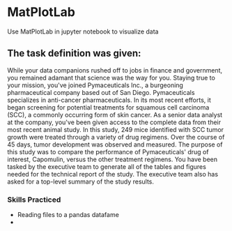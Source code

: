 # MatPlotLab
Use MatPlotLab in jupyter notebook to visualize data

## The task definition was given:

While your data companions rushed off to jobs in finance and government, you remained adamant that science was the way for you. 
Staying true to your mission, you've joined Pymaceuticals Inc., a burgeoning pharmaceutical company based out of San Diego. Pymaceuticals specializes in anti-cancer pharmaceuticals. 
In its most recent efforts, it began screening for potential treatments for squamous cell carcinoma (SCC), a commonly occurring form of skin cancer.
As a senior data analyst at the company, you've been given access to the complete data from their most recent animal study. 
In this study, 249 mice identified with SCC tumor growth were treated through a variety of drug regimens. 
Over the course of 45 days, tumor development was observed and measured. 
The purpose of this study was to compare the performance of Pymaceuticals' drug of interest, Capomulin, versus the other treatment regimens. You have been tasked by the executive team to generate all of the tables and figures needed for the technical report of the study. 
The executive team also has asked for a top-level summary of the study results.

### Skills Practiced

 - Reading files to a pandas datafame
 - 